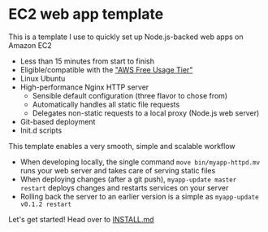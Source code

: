 # EC2 web app template

This is a template I use to quickly set up Node.js-backed web apps on Amazon EC2

- Less than 15 minutes from start to finish
- Eligible/compatible with the ["AWS Free Usage Tier"](http://aws.amazon.com/free/)
- Linux Ubuntu
- High-performance Nginx HTTP server
  - Sensible default configuration (three flavor to chose from)
  - Automatically handles all static file requests
  - Delegates non-static requests to a local proxy (Node.js web server)
- Git-based deployment
- Init.d scripts

This template enables a very smooth, simple and scalable workflow

- When developing locally, the single command `move bin/myapp-httpd.mv` runs your web server and takes care of serving static files
- When deploying changes (after a git push), `myapp-update master restart` deploys changes and restarts services on your server
- Rolling back the server to an earlier version is a simple as `myapp-update v0.1.2 restart`


Let's get started! Head over to [INSTALL.md](https://github.com/rsms/ec2-webapp/blob/master/INSTALL.md#readme)
